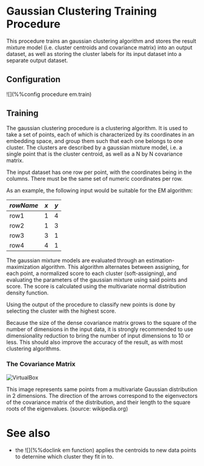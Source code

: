 # Gaussian Clustering Training Procedure

This procedure trains an gaussian clustering algorithm and stores the result mixture model (i.e. cluster centroids and covariance matrix) into an output dataset, as well as storing the cluster labels for its input dataset into a separate output dataset.

## Configuration

![](%%config procedure em.train)

## Training

The gaussian clustering procedure is a clustering algorithm. It is used to take a set of points, each of which is
characterized by its coordinates in an embedding space, and group them such
that each one belongs to one cluster.  The clusters are described by a gaussian mixture model, i.e. a single
point that is the cluster centroid, as well as a N by N covariance matrix. 

The input dataset has one row per point, with the coordinates being in the
columns. There must be the same set of numeric coordinates per row.

As an example, the following input would be suitable for the EM algorithm:


|  *rowName*   |  *x*  |  *y*  |
|----------|---|---|
| row1     | 1 | 4 |
| row2     | 1 | 3 |
| row3     | 3 | 1 |
| row4     | 4 | 1 |

The gaussian mixture models are evaluated through an estimation-maximization algorithm. This algorithm alternates between assigning,
for each point, a normalized score to each cluster (soft-assigning), and evaluating the parameters of the gaussian mixture using said points and score.
The score is calculated using the multivariate normal distribution density function.

Using the output of the procedure to classify new points is done by selecting the cluster with the highest score.

Because the size of the dense covariance matrix grows to the square of the number of dimensions in the input data, it is strongly 
recommended to use dimensionality reduction to bring the number of input dimensions to 10 or less. This should also improve the accuracy 
of the result, as with most clustering algorithms.

### The Covariance Matrix

<a name="virtualbox"></a>
![VirtualBox](img/gaussian.png)

This image represents same points from a multivariate Gaussian distribution in 2 dimensions. The direction of the arrows correspond to the eigenvectors
of the covariance matrix of the distribution, and their length to the square roots of the eigenvalues. (source: wikipedia.org)

# See also

* the ![](%%doclink em function) applies the centroids to new data points to deternine
   which cluster they fit in to.
